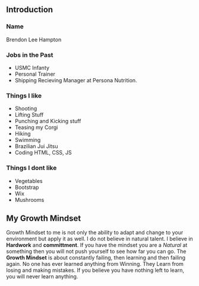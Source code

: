 ## Introduction
### Name
Brendon Lee Hampton
### Jobs in the Past
- USMC Infanty
- Personal Trainer
- Shipping Recieving Manager at Persona Nutrition.

### Things I like
- Shooting 
- Lifting Stuff
- Punching and Kicking stuff
- Teasing my Corgi
- Hiking
- Swimming
- Brazilian Jui Jitsu
- Coding HTML, CSS, JS

### Things I dont like
- Vegetables
- Bootstrap
- Wix
- Mushrooms


## My Growth Mindset

Growth Mindset to me is not only the ability to adapt and change to your environment but apply it as well. I do not believe in natural talent. I believe in **Hardwork** and **committment**. If you have the mindset you are a <em>Natural</em> at something then you will not push yourself to see how far you can go. The <strong>Growth Mindset</strong> is about constantly failing, then learning and then failing again. No one has ever learned anything from Winning. They Learn from losing and making mistakes. If you believe you have nothing left to learn, you will never learn anything. 